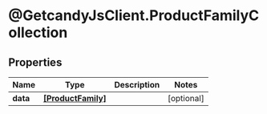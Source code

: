 # @GetcandyJsClient.ProductFamilyCollection

## Properties

Name | Type | Description | Notes
------------ | ------------- | ------------- | -------------
**data** | [**[ProductFamily]**](ProductFamily.md) |  | [optional] 


